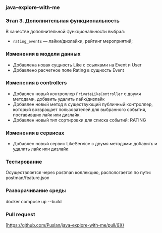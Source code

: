### java-explore-with-me

### Этап 3. Дополнительная функциональность
 В качестве дополнительной функциональности выбрал:
 - `rating_events` — лайки/дизлайки, рейтинг мероприятий;

### Изменения в модели данных
- Добавлена новая сущность Like с ссылками на Event и User
- Добавлено расчетное поле Rating в сущность Event

### Изменения в controllers
- Добавлен новый контроллер `PrivateLikeController` с двумя методами, добавить удалить лайк/дизлайк
- Добавлен новый метод в существующий публичный контроллер, который возвращает пользователей для выбранного события, поставивших лайк или дизлайк.
- Добавлен новый тип сортировки для списка событий: RATING

### Изменения в сервисах
- Добавлен новый сервис LikeService с двумя методами: добавить и удалить лайк или дизлайк

### Тестирование
Осуществляется через postman коллекцию, распологается по пути: postman/feature.json

### Разворачивание среды
docker compose up --build

### Pull request
[https://github.com/PusIan/java-explore-with-me/pull/6]()